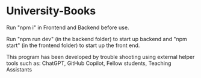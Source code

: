 # University-Books

Run "npm i" in Frontend and Backend before use.

Run "npm run dev" (in the backend folder) to start up backend and "npm start" (in the frontend folder) to start up the front end.


This program has been developed by trouble shooting using external helper tools such as:
ChatGPT, GitHub Copilot, Fellow students, Teaching Assistants
